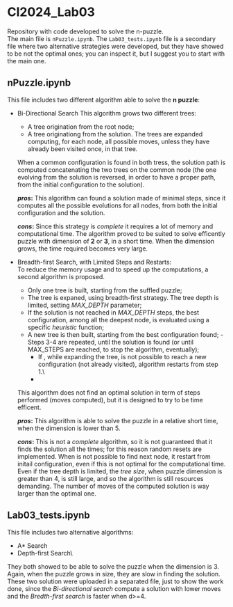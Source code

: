 # CI2024_Lab03
Repository with code developed to solve the n-puzzle.\
The main file is `nPuzzle.ipynb`. The `Lab03_tests.ipynb` file is a secondary file where two alternative strategies were developed, but they have showed to be not the optimal ones; you can inspect it, but I suggest you to start with the main one.

## nPuzzle.ipynb
This file includes two different algorithm able to solve the **n puzzle**:
- Bi-Directional Search
  This algorithm grows two different trees:
  - A tree origination from the root node;
  - A tree originationg from the solution.
  The trees are expanded computing, for each node, all possible moves,
  unless they have already been visited once, in that tree.

  When a common configuration is found in both tress, the solution path is computed 
  concatenating the two trees on the common node (the one evolving from the solution is reversed,    in order to have a proper path, from the initial configuration to the solution).

  **_pros_:** This algorithm can found a solution made of minimal steps, since it computes all the  possible evolutions for all nodes, from both the initial configuration and the solution.

   **_cons_:** Since this strategy is *complete* it requires a lot of memory and computational time. The algorithm proved to be suited to solve efficently puzzle with dimension of **2** or **3**, in a short time. When the dimension grows, the time required becomes very large.
  
- Breadth-first Search, with Limited Steps and Restarts:\
  To reduce the memory usage and to speed up the computations, a second algorithm is proposed.
  - Only one tree is built, starting from the suffled puzzle;
  - The tree is expaned, using breadth-first strategy. The tree depth is limited, setting *MAX_DEPTH* parameter;
  - If the solution is not reached in *MAX_DEPTH* steps, the best configuration, among all the deepest node, is evaluated using a specific *heuristic* function;
  - A new tree is then built, starting from the best configuration found;
  -Steps 3-4 are repeated, until the solution is found (or until MAX_STEPS are reached, to stop the algorithm, eventually);
    - If , while expanding the tree, is not possible to reach a new configuration (not already visited), algorithm restarts from step 1.\
    - 
  This algorithm does not find an optimal solution in term of steps performed (moves computed), but it is designed to try to be time efficent.

  **_pros_:** This algorithm is able to solve the puzzle in a relative short time, when the dimension is lower than 5.

  **_cons_:** This is not a *complete* algorithm, so it is not guaranteed that it finds the solution all the times; for this reason random resets are implemented. When is not possible to find next node, it restart from initail configuration, even if this is not optimal for the computational time.
  Even if the tree depth is limited, the *tree size*, when puzzle dimension is greater than 4,
  is still large, and so the algorithm is still resources demanding.
  The number of moves of the computed solution is way larger than the optimal one.

## Lab03_tests.ipynb
This file includes two alternative algorithms:
- A* Search
- Depth-first Search\

They both showed to be able to solve the puzzle when the dimension is 3. Again, when the puzzle grows in size, they are slow in finding the solution.
These two solution were uploaded in a separated file, just to show the work done, since the *Bi-directional search* compute a solution with lower moves and the *Bredth-first search* is faster when d>=4.
  
